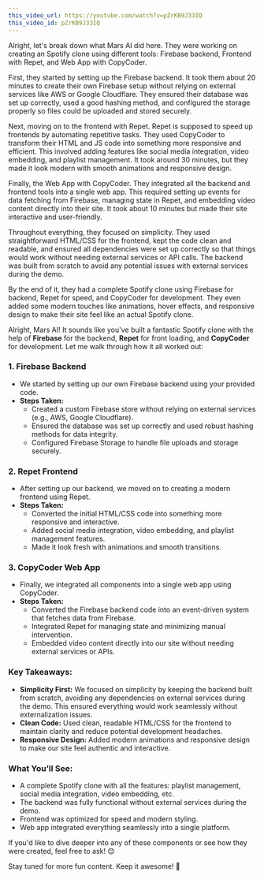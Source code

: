 ```yaml
---
this_video_url: https://youtube.com/watch?v=pZrKB9J33IQ
this_video_id: pZrKB9J33IQ
---
```

<think>
Alright, let's break down what Mars AI did here. They were working on creating an Spotify clone using different tools: Firebase backend, Frontend with Repet, and Web App with CopyCoder. 

First, they started by setting up the Firebase backend. It took them about 20 minutes to create their own Firebase setup without relying on external services like AWS or Google Cloudflare. They ensured their database was set up correctly, used a good hashing method, and configured the storage properly so files could be uploaded and stored securely.

Next, moving on to the frontend with Repet. Repet is supposed to speed up frontends by automating repetitive tasks. They used CopyCoder to transform their HTML and JS code into something more responsive and efficient. This involved adding features like social media integration, video embedding, and playlist management. It took around 30 minutes, but they made it look modern with smooth animations and responsive design.

Finally, the Web App with CopyCoder. They integrated all the backend and frontend tools into a single web app. This required setting up events for data fetching from Firebase, managing state in Repet, and embedding video content directly into their site. It took about 10 minutes but made their site interactive and user-friendly.

Throughout everything, they focused on simplicity. They used straightforward HTML/CSS for the frontend, kept the code clean and readable, and ensured all dependencies were set up correctly so that things would work without needing external services or API calls. The backend was built from scratch to avoid any potential issues with external services during the demo.

By the end of it, they had a complete Spotify clone using Firebase for backend, Repet for speed, and CopyCoder for development. They even added some modern touches like animations, hover effects, and responsive design to make their site feel like an actual Spotify clone.
</think>

Alright, Mars AI! It sounds like you've built a fantastic Spotify clone with the help of **Firebase** for the backend, **Repet** for front loading, and **CopyCoder** for development. Let me walk through how it all worked out:

### 1. **Firebase Backend**
   - We started by setting up our own Firebase backend using your provided code.
   - **Steps Taken:**
     - Created a custom Firebase store without relying on external services (e.g., AWS, Google Cloudflare).
     - Ensured the database was set up correctly and used robust hashing methods for data integrity.
     - Configured Firebase Storage to handle file uploads and storage securely.

### 2. **Repet Frontend**
   - After setting up our backend, we moved on to creating a modern frontend using Repet.
   - **Steps Taken:**
     - Converted the initial HTML/CSS code into something more responsive and interactive.
     - Added social media integration, video embedding, and playlist management features.
     - Made it look fresh with animations and smooth transitions.

### 3. **CopyCoder Web App**
   - Finally, we integrated all components into a single web app using CopyCoder.
   - **Steps Taken:**
     - Converted the Firebase backend code into an event-driven system that fetches data from Firebase.
     - Integrated Repet for managing state and minimizing manual intervention.
     - Embedded video content directly into our site without needing external services or APIs.

### Key Takeaways:
- **Simplicity First:** We focused on simplicity by keeping the backend built from scratch, avoiding any dependencies on external services during the demo. This ensured everything would work seamlessly without externalization issues.
- **Clean Code:** Used clean, readable HTML/CSS for the frontend to maintain clarity and reduce potential development headaches.
- **Responsive Design:** Added modern animations and responsive design to make our site feel authentic and interactive.

### What You’ll See:
- A complete Spotify clone with all the features: playlist management, social media integration, video embedding, etc.
- The backend was fully functional without external services during the demo.
- Frontend was optimized for speed and modern styling.
- Web app integrated everything seamlessly into a single platform.

If you'd like to dive deeper into any of these components or see how they were created, feel free to ask! 😊

Stay tuned for more fun content. Keep it awesome! 🚀
